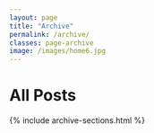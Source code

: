 ```yaml
---
layout: page
title: "Archive"
permalink: /archive/
classes: page-archive
image: /images/home6.jpg
---
```


# All Posts

{% include archive-sections.html %}
